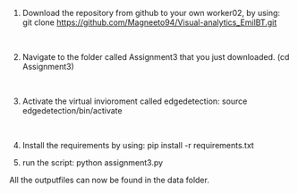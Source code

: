 
1. Download the repository from github to your own worker02, by using: git clone https://github.com/Magneeto94/Visual-analytics_EmilBT.git
<br>

2. Navigate to the folder called Assignment3 that you just downloaded. (cd Assignment3)
<br>

3. Activate the virtual invioroment called edgedetection: source edgedetection/bin/activate
<br>

4. Install the requirements by using: pip install -r requirements.txt

5. run the script: python assignment3.py

All the outputfiles can now be found in the data folder.